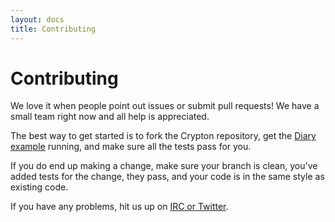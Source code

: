 ```yaml
---
layout: docs
title: Contributing
---
```


# Contributing

We love it when people point out issues or submit pull requests! We have a small team right now and all help is appreciated.

The best way to get started is to fork the Crypton repository, get the [Diary example](https://github.com/SpiderOak/crypton/tree/master/client/examples/diary) running, and make sure all the tests pass for you.

If you do end up making a change, make sure your branch is clean, you've added tests for the change, they pass, and your code is in the same style as existing code.

If you have any problems, hit us up on [IRC or Twitter](/docs/support.html).
